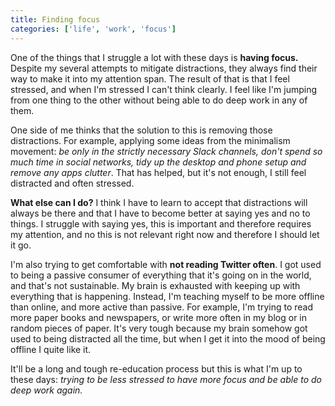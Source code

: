 ```yaml
---
title: Finding focus
categories: ['life', 'work', 'focus']
---
```


One of the things that I struggle a lot with these days is **having focus.** Despite my several attempts to mitigate distractions, they always find their way to make it into my attention span. The result of that is that I feel stressed, and when I'm stressed I can't think clearly. I feel like I'm jumping from one thing to the other without being able to do deep work in any of them.

One side of me thinks that the solution to this is removing those distractions. For example, applying some ideas from the minimalism movement: _be only in the strictly necessary Slack channels, don't spend so much time in social networks, tidy up the desktop and phone setup and remove any apps clutter_. That has helped, but it's not enough, I still feel distracted and often stressed.

**What else can I do?** I think I have to learn to accept that distractions will always be there and that I have to become better at saying yes and no to things. I struggle with saying yes, this is important and therefore requires my attention, and no this is not relevant right now and therefore I should let it go.

I'm also trying to get comfortable with **not reading Twitter often**. I got used to being a passive consumer of everything that it's going on in the world, and that's not sustainable. My brain is exhausted with keeping up with everything that is happening. Instead, I'm teaching myself to be more offline than online, and more active than passive. For example, I'm trying to read more paper books and newspapers, or write more often in my blog or in random pieces of paper. It's very tough because my brain somehow got used to being distracted all the time, but when I get it into the mood of being offline I quite like it.

It'll be a long and tough re-education process but this is what I'm up to these days: _trying to be less stressed to have more focus and be able to do deep work again._
